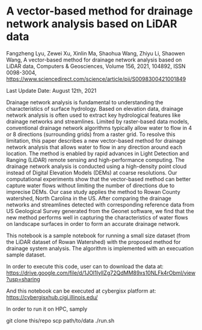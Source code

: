 # A vector-based method for drainage network analysis based on LiDAR data

Fangzheng Lyu, Zewei Xu, Xinlin Ma, Shaohua Wang, Zhiyu Li, Shaowen Wang, A vector-based method for drainage network analysis based on LiDAR data, Computers & Geosciences, Volume 156, 2021, 104892, ISSN 0098-3004,
https://www.sciencedirect.com/science/article/pii/S0098300421001849

Last Update Date: August 12th, 2021

Drainage network analysis is fundamental to understanding the characteristics of surface hydrology. Based on elevation data, drainage network analysis is often used to extract key hydrological features like drainage networks and streamlines. Limited by raster-based data models, conventional drainage network algorithms typically allow water to flow in 4 or 8 directions (surrounding grids) from a raster grid. To resolve this limitation, this paper describes a new vector-based method for drainage network analysis that allows water to flow in any direction around each location. The method is enabled by rapid advances in Light Detection and Ranging (LiDAR) remote sensing and high-performance computing. The drainage network analysis is conducted using a high-density point cloud instead of Digital Elevation Models (DEMs) at coarse resolutions. Our computational experiments show that the vector-based method can better capture water flows without limiting the number of directions due to imprecise DEMs. Our case study applies the method to Rowan County watershed, North Carolina in the US. After comparing the drainage networks and streamlines detected with corresponding reference data from US Geological Survey generated from the Geonet software, we find that the new method performs well in capturing the characteristics of water flows on landscape surfaces in order to form an accurate drainage network.

This notebook is a sample notebook for running a small size dataset (from the LiDAR dataset of Rowan Watershed) with the proposed method for drainage system analysis. The algorithm is implemented with an execuation sample dataset.

In order to execute this code, user can to download the data at: https://drive.google.com/file/d/1JOl1IylIZg72QdMM89xs10NLFk4rObml/view?usp=sharing

And this notebook can be executed at cybergisx platform at: https://cybergisxhub.cigi.illinois.edu/

In order to run it on HPC, samply 

git clone this/repo
scp path/to/data
./run.sh
